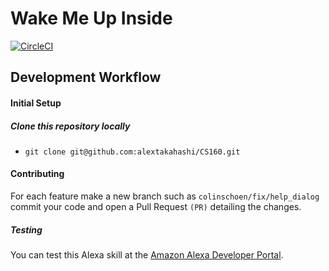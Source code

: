 Wake Me Up Inside
===================

[![CircleCI](https://circleci.com/gh/alextakahashi/CS160.svg?style=svg)](https://circleci.com/gh/alextakahashi/CS160)

Development Workflow
----------------


####  Initial Setup

##### Clone this repository locally

 - `git clone git@github.com:alextakahashi/CS160.git`

#### Contributing

For each feature make a new branch such as `colinschoen/fix/help_dialog` commit your code and open a Pull Request `(PR)`  detailing the changes. 

##### Testing

You can test this Alexa skill at the [Amazon Alexa Developer Portal](https://developer.amazon.com/alexa). 
